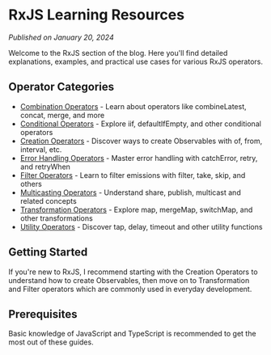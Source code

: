 # RxJS Learning Resources

*Published on January 20, 2024*

Welcome to the RxJS section of the blog. Here you'll find detailed explanations, examples, and practical use cases for various RxJS operators.

## Operator Categories

- [Combination Operators](./posts/rxjs-combination-operators.md) - Learn about operators like combineLatest, concat, merge, and more
- [Conditional Operators](./posts/rxjs-conditional-operators.md) - Explore iif, defaultIfEmpty, and other conditional operators
- [Creation Operators](./posts/rxjs-creation-operators.md) - Discover ways to create Observables with of, from, interval, etc.
- [Error Handling Operators](./posts/rxjs-error-handling-operators.md) - Master error handling with catchError, retry, and retryWhen
- [Filter Operators](./posts/rxjs-filter-operators.md) - Learn to filter emissions with filter, take, skip, and others
- [Multicasting Operators](./posts/rxjs-multicasting-operators.md) - Understand share, publish, multicast and related concepts
- [Transformation Operators](./posts/rxjs-transformation-operators.md) - Explore map, mergeMap, switchMap, and other transformations
- [Utility Operators](./posts/rxjs-utility-operators.md) - Discover tap, delay, timeout and other utility functions

## Getting Started

If you're new to RxJS, I recommend starting with the Creation Operators to understand how to create Observables, then move on to Transformation and Filter operators which are commonly used in everyday development.

## Prerequisites

Basic knowledge of JavaScript and TypeScript is recommended to get the most out of these guides.